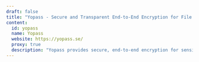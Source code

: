 ```yaml
---
draft: false
title: "Yopass - Secure and Transparent End-to-End Encryption for File Sharing"
content:
  id: yopass
  name: Yopass
  website: https://yopass.se/
  proxy: true
  description: "Yopass provides secure, end-to-end encryption for sensitive files and messages, ensuring privacy with features like self-destruction and one-time downloads. Open-source and fully auditable."
---
```

